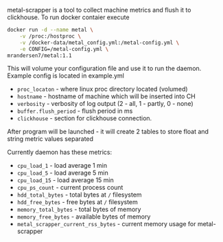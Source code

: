 metal-scrapper is a tool to collect machine metrics and flush it to clickhouse. To run docker contaier execute
```bash
docker run -d --name metal \
    -v /proc:/hostproc \
    -v /docker-data/metal_config.yml:/metal-config.yml \
    -e CONFIG=/metal-config.yml \
mrandersen7/metal:1.1
```

This will volume your configuration file and use it to run the daemon. Example config is located in
example.yml

* ```proc_locaton``` - where linux proc directory located (volumed)
* ```hostname``` - hostname of machine which will be inserted into CH
* ```verbosity``` - verbosity of log output (2 - all, 1 - partly, 0 - none)
* ```buffer.flush_period``` - flush period in ms
* ```clickhouse``` - section for clickhouse connection.

After program will be launched - it will create 2 tables to store float and string metric values separated

Currently daemon has these metrics:

* ```cpu_load_1``` - load average 1 min
* ```cpu_load_5``` - load average 5 min
* ```cpu_load_15``` - load average 15 min
* ```cpu_ps_count``` - current process count
* ```hdd_total_bytes``` - total bytes at ```/``` filesystem
* ```hdd_free_bytes``` - free bytes at ```/``` filesystem
* ```memory_total_bytes``` - total bytes of memory
* ```memory_free_bytes``` - available bytes of memory
* ```metal_scrapper_current_rss_bytes``` - current memory usage for metal-scrapper